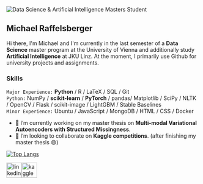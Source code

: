 ![Data Science & Artificial Intelligence Masters Student](https://github.com/RAM98AUT/RAM98AUT/blob/main/banner.PNG)
## Michael Raffelsberger
Hi there, I'm Michael and I'm currently in the last semester of a **Data Science** master program at the University of Vienna and additionally study **Artificial Intelligence** at JKU Linz. At the moment, I primarily use Github for university projects and assignments.

### Skills
`Major Experience:` **Python** / R / LaTeX / SQL / Git<br/>
`Python:` NumPy / **scikit-learn** / **PyTorch** / pandas/ Matplotlib / SciPy / NLTK / OpenCV / Flask / scikit-image / LightGBM / Stable Baselines<br/>
`Minor Experience:` Ubuntu / JavaScript / MongoDB / HTML / CSS / Docker

- 🔭 I’m currently working on my master thesis on **Multi-modal Variational Autoencoders with Structured Missingness**. 
- 👯 I’m looking to collaborate on **Kaggle competitions**. (after finishing my master thesis 😄)  

[![Top Langs](https://github-readme-stats.vercel.app/api/top-langs/?username=RAM98AUT)](https://github.com/anuraghazra/github-readme-stats)

[<img src='https://cdn.jsdelivr.net/npm/simple-icons@3.0.1/icons/linkedin.svg' alt='linkedin' height='40'>](https://www.linkedin.com/in/michael-raffelsberger/)[<img src='https://cdn.jsdelivr.net/npm/simple-icons@3.0.1/icons/kaggle.svg' alt='kaggle' height='40'>](https://www.kaggle.com/raffelsbem98)

<!--
**RAM98AUT/RAM98AUT** is a ✨ _special_ ✨ repository because its `README.md` (this file) appears on your GitHub profile.

Here are some ideas to get you started:

- 🔭 I’m currently working on ...
- 🌱 I’m currently learning ...
- 👯 I’m looking to collaborate on ...
- 🤔 I’m looking for help with ...
- 💬 Ask me about ...
- 📫 How to reach me: ...
- 😄 Pronouns: ...
- ⚡ Fun fact: ...
-->
